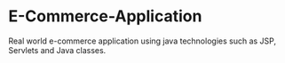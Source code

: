 # E-Commerce-Application
Real world e-commerce application using java technologies such as JSP, Servlets and Java classes.
